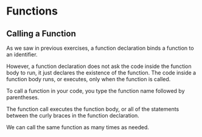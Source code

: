 # Functions

## Calling a Function
As we saw in previous exercises, a function declaration binds a function to an identifier.

However, a function declaration does not ask the code inside the function body to run, it just declares the existence of the function. The code inside a function body runs, or executes, only when the function is called.

To call a function in your code, you type the function name followed by parentheses.

The function call executes the function body, or all of the statements between the curly braces in the function declaration.

We can call the same function as many times as needed.